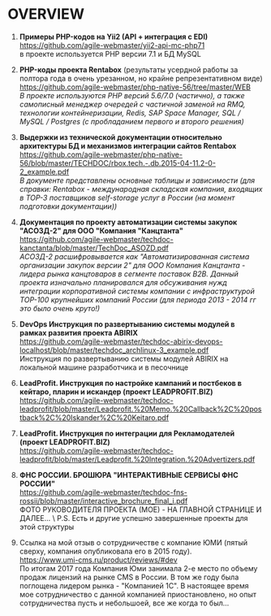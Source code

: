 # OVERVIEW

1. **Примеры PHP-кодов на Yii2 (API + интеграция с EDI)** \
https://github.com/agile-webmaster/yii2-api-mc-php71 \
в проекте используется PHP версии 7.1 и БД MySQL

2. **PHP-коды проекта Rentabox** (результаты усердной работы за полтора года в очень урезанном, но крайне репрезентативном виде) \
https://github.com/agile-webmaster/php-native-56/tree/master/WEB \
*В проекте используются PHP версий 5.6/7.0 (частично), а также самописный менеджер очередей с частичной заменой на RMQ, технологии контейнеризации, Redis, SAP Space Manager, SQL / MySQL / Postgres (с пробладанием первого и второго решения)*

3. **Выдержки из технической документации относительно архитектуры БД и механизмов интеграции сайтов Rentabox** \
https://github.com/agile-webmaster/php-native-56/blob/master/TECHDOC/rbox.tech.-.db.2015-04-11.2-0-2_example.pdf \
*В документе представлены основные таблицы и зависимости (для справки: Rentabox - международная складская компания, входящих в TOP-3 поставщиков self-storage услуг в России (на момент подготовки документации))*

4. **Документация по проекту автоматизации системы закупок "АСОЗД-2" для ООО "Компания "Канцтанта"** \
https://github.com/agile-webmaster/techdoc-kanctanta/blob/master/TechDoc_ASOZD.pdf \
*АСОЗД-2 расшифровывается как "Автоматизированная система организации закупок версии 2" для ООО Компания Канцтанта - лидера рынка канцтоваров в сегменте поставок B2B. Данный проекта изначально планировался для обсуживания нужд интеграции корпоративной системы компании с инфраструктурой TOP-100 крупнейших компаний России (для периода 2013 - 2014 гг это было очень круто!)*

5. **DevOps Инструкция по развертыванию системы модулей в рамках развития проекта ABIRIX** \
https://github.com/agile-webmaster/techdoc-abirix-devops-localhost/blob/master/techdoc_archlinux-3_example.pdf \
Инструкция по развертыванию системы модулей ABIRIX на локальной машине разработчика и в песочнице

6. **LeadProfit. Инструкция по настройке кампаний и постбеков в кейтаро, пларин и искандер (проект LEADPROFIT.BIZ)** \
https://github.com/agile-webmaster/techdoc-leadprofit/blob/master/Leadprofit.%20Memo.%20Callback%2C%20postback%2C%20Iskander%2C%20Keitaro.pdf

7. **LeadProfit. Инструкция по интеграции для Рекламодателей (проект LEADPROFIT.BIZ)** \
https://github.com/agile-webmaster/techdoc-leadprofit/blob/master/Leadprofit.%20Integration.%20Advertizers.pdf

8. **ФНС РОССИИ. БРОШЮРА "ИНТЕРАКТИВНЫЕ СЕРВИСЫ ФНС РОССИИ"** \
https://github.com/agile-webmaster/techdoc-fns-rossii/blob/master/interactive_brochure_final_i.pdf \
ФОТО РУКОВОДИТЕЛЯ ПРОЕКТА (МОЕ) - НА ГЛАВНОЙ СТРАНИЦЕ И ДАЛЕЕ... \ 
P.S. Есть и другие успешно завершенные проекты для этой структуры

9. Ссылка на мой отзыв о сотрудничестве с компание ЮМИ (пятый сверху, компания опубликовала его в 2015 году). \
https://www.umi-cms.ru/product/reviews/#dev \
По итогам 2017 года Компания Юми занимала 2-е место по объему продаж лицензий на рынке CMS в России. В том же году была поглощена лидером рынка - "Компанией 1С". В настоящее время мое сотрудничество с данной компанией приостановлено, но опыт сотрудничества пусть и небольшоей, все же когда то был...


